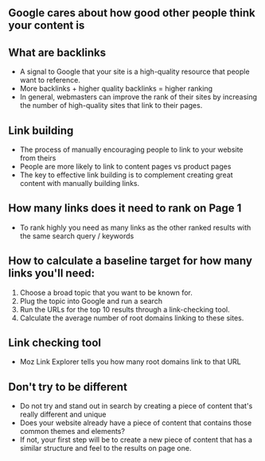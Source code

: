 ## Google cares about how good other people think your content is

## What are backlinks
- A signal to Google that your site is a high-quality resource that people want to reference.
- More backlinks + higher quality backlinks = higher ranking
- In general, webmasters can improve the rank of their sites by increasing the number of high-quality sites that link to their pages.

## Link building 
- The process of manually encouraging people to link to your website from theirs
- People are more likely to link to content pages vs product pages
- The key to effective link building is to complement creating great content with manually building links.

## How many links does it need to rank on Page 1
- To rank highly you need as many links as the other ranked results with the same search query / keywords

## How to calculate a baseline target for how many links you'll need:
1. Choose a broad topic that you want to be known for.
2. Plug the topic into Google and run a search
3. Run the URLs for the top 10 results through a link-checking tool.
4. Calculate the average number of root domains linking to these sites. 

## Link checking tool
- Moz Link Explorer tells you how many root domains link to that URL

## Don't try to be different 
- Do not try and stand out in search by creating a piece of content that's really different and unique
- Does your website already have a piece of content that contains those common themes and elements?
- If not, your first step will be to create a new piece of content that has a similar structure and feel to the results on page one. 

